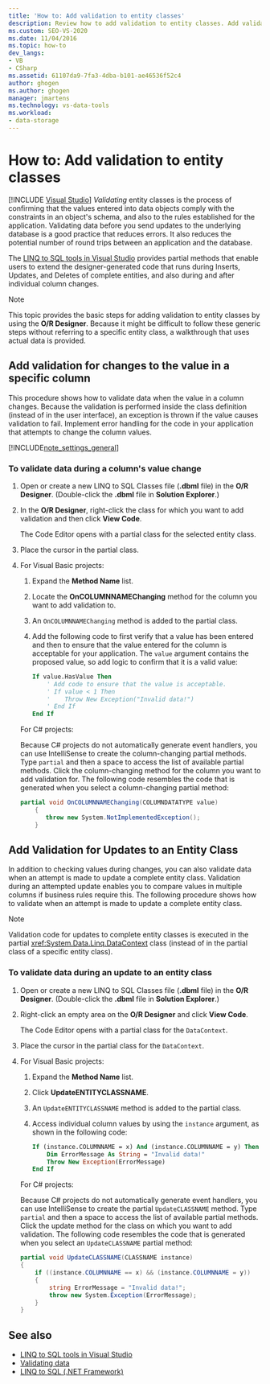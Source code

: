 ```yaml
---
title: 'How to: Add validation to entity classes'
description: Review how to add validation to entity classes. Add validation for changes to a value in a specific column. Add validation for updates to an entity class.
ms.custom: SEO-VS-2020
ms.date: 11/04/2016
ms.topic: how-to
dev_langs:
- VB
- CSharp
ms.assetid: 61107da9-7fa3-4dba-b101-ae46536f52c4
author: ghogen
ms.author: ghogen
manager: jmartens
ms.technology: vs-data-tools
ms.workload:
- data-storage
---
```

# How to: Add validation to entity classes

 [!INCLUDE [Visual Studio](~/includes/applies-to-version/vs-windows-only.md)]
*Validating* entity classes is the process of confirming that the values entered into data objects comply with the constraints in an object's schema, and also to the rules established for the application. Validating data before you send updates to the underlying database is a good practice that reduces errors. It also reduces the potential number of round trips between an application and the database.

The [LINQ to SQL tools in Visual Studio](../data-tools/linq-to-sql-tools-in-visual-studio2.md) provides partial methods that enable users to extend the designer-generated code that runs during Inserts, Updates, and Deletes of complete entities, and also during and after individual column changes.

> [!NOTE]
> This topic provides the basic steps for adding validation to entity classes by using the **O/R Designer**. Because it might be difficult to follow these generic steps without referring to a specific entity class, a walkthrough that uses actual data is provided.

## Add validation for changes to the value in a specific column
This procedure shows how to validate data when the value in a column changes. Because the validation is performed inside the class definition (instead of in the user interface), an exception is thrown if the value causes validation to fail. Implement error handling for the code in your application that attempts to change the column values.

[!INCLUDE[note_settings_general](../data-tools/includes/note_settings_general_md.md)]

### To validate data during a column's value change

1. Open or create a new LINQ to SQL Classes file (**.dbml** file) in the **O/R Designer**. (Double-click the **.dbml** file in **Solution Explorer**.)

2. In the **O/R Designer**, right-click the class for which you want to add validation and then click **View Code**.

     The Code Editor opens with a partial class for the selected entity class.

3. Place the cursor in the partial class.

4. For Visual Basic projects:

    1. Expand the **Method Name** list.

    2. Locate the **OnCOLUMNNAMEChanging** method for the column you want to add validation to.

    3. An `OnCOLUMNNAMEChanging` method is added to the partial class.

    4. Add the following code to first verify that a value has been entered and then to ensure that the value entered for the column is acceptable for your application. The `value` argument contains the proposed value, so add logic to confirm that it is a valid value:

        ```vb
        If value.HasValue Then
            ' Add code to ensure that the value is acceptable.
            ' If value < 1 Then
            '    Throw New Exception("Invalid data!")
            ' End If
        End If
        ```

    For C# projects:

    Because C# projects do not automatically generate event handlers, you can use IntelliSense to create the column-changing partial methods. Type `partial` and then a space to access the list of available partial methods. Click the column-changing method for the column you want to add validation for. The following code resembles the code that is generated when you select a column-changing partial method:

    ```csharp
    partial void OnCOLUMNNAMEChanging(COLUMNDATATYPE value)
        {
           throw new System.NotImplementedException();
        }
    ```

## Add Validation for Updates to an Entity Class
In addition to checking values during changes, you can also validate data when an attempt is made to update a complete entity class. Validation during an attempted update enables you to compare values in multiple columns if business rules require this. The following procedure shows how to validate when an attempt is made to update a complete entity class.

> [!NOTE]
> Validation code for updates to complete entity classes is executed in the partial <xref:System.Data.Linq.DataContext> class (instead of in the partial class of a specific entity class).

### To validate data during an update to an entity class

1. Open or create a new LINQ to SQL Classes file (**.dbml** file) in the **O/R Designer**. (Double-click the **.dbml** file in **Solution Explorer**.)

2. Right-click an empty area on the **O/R Designer** and click **View Code**.

     The Code Editor opens with a partial class for the `DataContext`.

3. Place the cursor in the partial class for the `DataContext`.

4. For Visual Basic projects:

    1. Expand the **Method Name** list.

    2. Click **UpdateENTITYCLASSNAME**.

    3. An `UpdateENTITYCLASSNAME` method is added to the partial class.

    4. Access individual column values by using the `instance` argument, as shown in the following code:

        ```vb
        If (instance.COLUMNNAME = x) And (instance.COLUMNNAME = y) Then
            Dim ErrorMessage As String = "Invalid data!"
            Throw New Exception(ErrorMessage)
        End If
        ```

    For C# projects:

    Because C# projects do not automatically generate event handlers, you can use IntelliSense to create the partial `UpdateCLASSNAME` method. Type `partial` and then a space to access the list of available partial methods. Click the update method for the class on which you want to add validation. The following code resembles the code that is generated when you select an `UpdateCLASSNAME` partial method:

    ```csharp
    partial void UpdateCLASSNAME(CLASSNAME instance)
    {
        if ((instance.COLUMNNAME == x) && (instance.COLUMNNAME = y))
        {
            string ErrorMessage = "Invalid data!";
            throw new System.Exception(ErrorMessage);
        }
    }
    ```

## See also

- [LINQ to SQL tools in Visual Studio](../data-tools/linq-to-sql-tools-in-visual-studio2.md)
- [Validating data](../data-tools/validate-data-in-datasets.md)
- [LINQ to SQL (.NET Framework)](/dotnet/framework/data/adonet/sql/linq/index)
